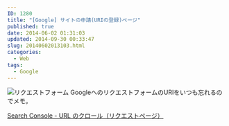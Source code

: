 ```yaml
---
ID: 1280
title: "[Google] サイトの申請(URIの登録)ページ"
published: true
date: 2014-06-02 01:31:03
updated: 2014-09-30 00:33:47
slug: 20140602013103.html
categories:
  - Web
tags:
  - Google
---
```


<img src="[cfview name='img_1']" class="img-thumbnail" alt="リクエストフォーム">
GoogleへのリクエストフォームのURIをいつも忘れるのでメモ。

<a href="https://www.google.com/webmasters/tools/submit-url?hl=ja">Search Console - URL のクロール（リクエストページ）</a>
